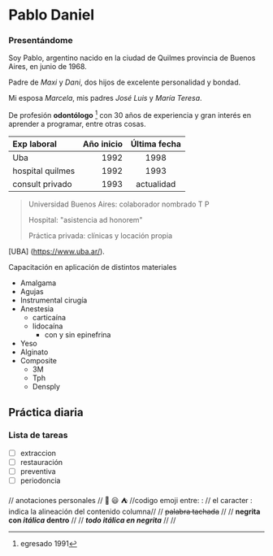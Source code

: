 # Pablo Daniel 
### Presentándome

Soy Pablo, argentino nacido en la ciudad de Quilmes provincia de Buenos Aires,
en junio  de 1968.

Padre de *Maxi* y *Dani*, dos hijos de excelente personalidad y bondad. 

Mi esposa *Marcela*, mis padres *José Luis* y *María Teresa*.

De profesión **odontólogo** [^1] con 30 años de experiencia y gran interés en aprender a programar, entre otras cosas.
[^1]:egresado 1991


| Exp laboral | Año inicio | Última fecha |
| :----------- | -------:| :---------: |
| Uba | 1992 | 1998 |
| hospital quilmes | 1992 |1993 |
| consult privado | 1993 | actualidad |

> Universidad Buenos Aires: colaborador nombrado T P
> 
> Hospital: "asistencia ad honorem"
> 
> Práctica privada: clínicas y locación propia

[UBA] (https://www.uba.ar/).

Capacitación en aplicación de distintos materiales
* Amalgama
* Agujas
* Instrumental cirugía
* Anestesia
    * carticaína
  * lidocaína
    * con y sin epinefrina
* Yeso
* Alginato
* Composite
   * 3M
   * Tph
   * Densply
 
## Práctica diaria
### Lista de tareas
- [ ] extraccion
- [ ] restauración
- [ ] preventiva
- [ ] periodoncia

// anotaciones personales
// :hugs:  :smiley: :tent:  //codigo emoji entre: :
// el caracter : indica la alineación del contenido columna//
// ~~palabra tachada~~ //
// **negrita con _itálica_ dentro** //
// ***todo itálica en negrita*** //
// 

